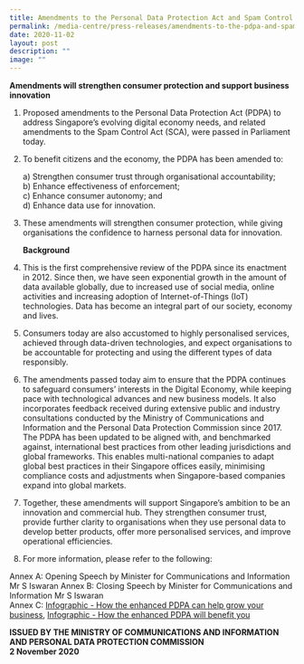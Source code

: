 ```yaml
---
title: Amendments to the Personal Data Protection Act and Spam Control Act Passed
permalink: /media-centre/press-releases/amendments-to-the-pdpa-and-spam-control-act-passed/
date: 2020-11-02
layout: post
description: ""
image: ""
---
```

**Amendments will strengthen consumer protection and support business innovation**

1. Proposed amendments to the Personal Data Protection Act (PDPA) to address Singapore’s evolving digital economy needs, and related amendments to the Spam Control Act (SCA), were passed in Parliament today.&nbsp;  
  
2. To benefit citizens and the economy, the PDPA has been amended to:&nbsp;

    a) Strengthen consumer trust through organisational accountability;  
    b) Enhance effectiveness of enforcement;  
    c) Enhance consumer autonomy; and  
    d) Enhance data use for innovation.  
  
3. These amendments will strengthen consumer protection, while giving organisations the confidence to harness personal data for innovation.  
  
    **Background**  
  
4. This is the first comprehensive review of the PDPA since its enactment in 2012. Since then, we have seen exponential growth in the amount of data available globally, due to increased use of social media, online activities and increasing adoption of Internet-of-Things (IoT) technologies. Data has become an integral part of our society, economy and lives.

5. Consumers today are also accustomed to highly personalised services, achieved through data-driven technologies, and expect organisations to be accountable for protecting and using the different types of data responsibly.  
  
6. The amendments passed today aim to ensure that the PDPA continues to safeguard consumers’ interests in the Digital Economy, while keeping pace with technological advances and new business models. It also incorporates feedback received during extensive public and industry consultations conducted by the Ministry of Communications and Information and the Personal Data Protection Commission since 2017. The PDPA has been updated to be aligned with, and benchmarked against, international best practices from other leading jurisdictions and global frameworks. This enables multi-national companies to adapt global best practices in their Singapore offices easily, minimising compliance costs and adjustments when Singapore-based companies expand into global markets.  
  
7. Together, these amendments will support Singapore’s ambition to be an innovation and commercial hub. They strengthen consumer trust, provide further clarity to organisations when they use personal data to develop better products, offer more personalised services, and improve operational efficiencies.  
  
8. For more information, please refer to the following:  
  
Annex A:&nbsp;Opening Speech by Minister for Communications and Information Mr S Iswaran
Annex B:&nbsp;Closing Speech by Minister for Communications and Information Mr S Iswaran  
Annex C:&nbsp;[Infographic - How the enhanced PDPA can help grow your business](/files/Press%20Releases%202020/infographics-%20how%20the%20enhanced%20pdpa%20can%20help%20grow%20your%20business.pdf), [Infographic - How the enhanced PDPA will benefit you](/files/Press%20Releases%202020/infographics-%20how%20the%20enhanced%20pdpa%20will%20benefit%20you.pdf)
 
**ISSUED BY THE MINISTRY OF COMMUNICATIONS AND INFORMATION AND&nbsp;PERSONAL DATA PROTECTION COMMISSION**
<br>
**2 November 2020**